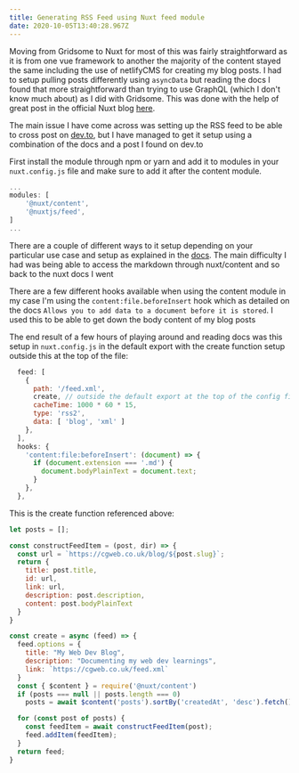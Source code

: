 ```yaml
---
title: Generating RSS Feed using Nuxt feed module
date: 2020-10-05T13:40:28.967Z
---
```

Moving from Gridsome to Nuxt for most of this was fairly straightforward as it is from one vue framework to another the majority of the content stayed the same including the use of netlifyCMS for creating my blog posts. I had to setup pulling posts differently using `asyncData` but reading the docs I found that more straightforward than trying to use GraphQL (which I don't know much about) as I did with Gridsome. This was done with the help of great post in the official Nuxt blog [here](https://nuxtjs.org/blog/creating-blog-with-nuxt-content).  

The main issue I have come across was setting up the RSS feed to be able to cross post on [dev.to](https://dev.to), but I have managed to get it setup using a combination of the docs and a post I found on dev.to

First install the module through npm or yarn and add it to modules in your `nuxt.config.js` file and make sure to add it after the content module.

```javascript
...
modules: [
    '@nuxt/content', 
    '@nuxtjs/feed',
]
...
```

There are a couple of different ways to it setup depending on your particular use case and setup as explained in the [docs](https://github.com/nuxt-community/feed-module). The main difficulty I had was being able to access the markdown through nuxt/content and so back to the nuxt docs I went

There are a few different hooks available when using the content module in my case I'm using the `content:file.beforeInsert` hook which as detailed on the docs `Allows you to add data to a document before it is stored`. I used this to be able to get down the body content of my blog posts

The end result of a few hours of playing around and reading docs was this setup in `nuxt.config.js` in the default export with the create function setup outside this at the top of the file: 

```javascript
  feed: [
    {
      path: '/feed.xml',
      create, // outside the default export at the top of the config file
      cacheTime: 1000 * 60 * 15,
      type: 'rss2',
      data: [ 'blog', 'xml' ]
    },
  ], 
  hooks: {
    'content:file:beforeInsert': (document) => {
      if (document.extension === '.md') {      
        document.bodyPlainText = document.text;
      }
    },
  },
```

This is the create function referenced above:

```javascript
let posts = [];

const constructFeedItem = (post, dir) => {  
  const url = `https://cgweb.co.uk/blog/${post.slug}`;
  return {
    title: post.title,
    id: url,
    link: url,
    description: post.description,
    content: post.bodyPlainText
  }
} 

const create = async (feed) => {
  feed.options = {
    title: "My Web Dev Blog",
    description: "Documenting my web dev learnings",
    link: `https://cgweb.co.uk/feed.xml`
  }
  const { $content } = require('@nuxt/content')
  if (posts === null || posts.length === 0)
    posts = await $content('posts').sortBy('createdAt', 'desc').fetch();

  for (const post of posts) {
    const feedItem = await constructFeedItem(post);
    feed.addItem(feedItem);
  }
  return feed;
}
```